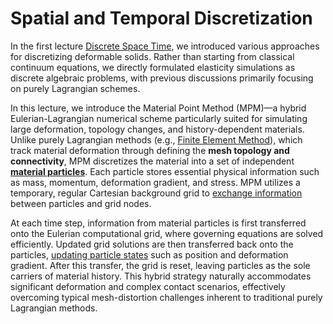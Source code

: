 # Spatial and Temporal Discretization

In the first lecture [Discrete Space Time](./lec1-discrete_space_time.md), we introduced various approaches for discretizing deformable solids. Rather than starting from classical continuum equations, we directly formulated elasticity simulations as discrete algebraic problems, with previous discussions primarily focusing on purely Lagrangian schemes.

In this lecture, we introduce the Material Point Method (MPM)—a hybrid Eulerian-Lagrangian numerical scheme particularly suited for simulating large deformation, topology changes, and history-dependent materials. Unlike purely Lagrangian methods (e.g., [Finite Element Method](./lec19-linear_FEM.md)), which track material deformation through defining the **mesh topology and connectivity**, MPM discretizes the material into a set of independent [**material particles**](./lec26.1-material_particles.md). Each particle stores essential physical information such as mass, momentum, deformation gradient, and stress. MPM utilizes a temporary, regular Cartesian background grid to [exchange information](./lec26.3-euler_lag_transfers.md) between particles and grid nodes.

At each time step, information from material particles is first transferred onto the Eulerian computational grid, where governing equations are solved efficiently. Updated grid solutions are then transferred back onto the particles, [updating particle states](./lec26.4-particle_state_update.md) such as position and deformation gradient. After this transfer, the grid is reset, leaving particles as the sole carriers of material history. This hybrid strategy naturally accommodates significant deformation and complex contact scenarios, effectively overcoming typical mesh-distortion challenges inherent to traditional purely Lagrangian methods.